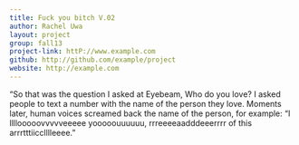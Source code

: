 ```yaml
---
title: Fuck you bitch V.02
author: Rachel Uwa
layout: project
group: fall13
project-link: httP://www.example.com
github: http://github.com/example/project
website: http://example.com
---
```

“So that was the question I asked at Eyebeam, Who do you love? I asked people to text a number with the name of the person they love. Moments later, human voices screamed back the name of the person, for example: “I llllooooovvvvveeeee yooooouuuuuu, rrreeeeaadddeeerrrr of this arrrtttiicclllleeee.”